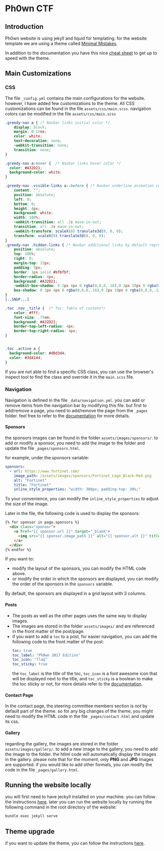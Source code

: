# Ph0wn CTF

## Introduction

Ph0wn website is using jekyll and liquid for templating. for the website template we are using a theme called [Minimal Mistakes](https://mmistakes.github.io/minimal-mistakes/).

In addition to the documentation you have this nice [cheat sheet](https://www.fabriziomusacchio.com/blog/2021-08-11-Minimal_Mistakes_Cheat_Sheet/) to get up to speed with the theme.

## Main Customizations


### CSS

The file `_config.yml` contains the main configurations for the website. however, I have added few customizations to the theme.
All CSS customizations can be found in the file `assets/css/main.scss`.
navigation colors can be modified in the file `assets/css/main.scss`
```scss
.greedy-nav a { /* Navbar links initial color */
	display: block;
	margin: 0 1rem;
	color: white;
	text-decoration: none;
	-webkit-transition: none;
	transition: none;
}

.greedy-nav a:hover {  /* Navbar links hover color */
  color: #A32D21;
  background-color: white;
}

.greedy-nav .visible-links a::before { /* Navbar underline animation color */
	content: "";
	position: absolute;
	left: 0;
	bottom: 0;
	height: 4px;
	background: white;
	width: 100%;
	-webkit-transition: all .2s ease-in-out;
	transition: all .2s ease-in-out;
	-webkit-transform: scaleX(0) translate3d(0, 0, 0);
	transform: scaleX(0) translate3d(0, 0, 0);
}
.greedy-nav .hidden-links { /* Navbar additional links by default represented by 3 horizontal line*/
	position: absolute;
	top: 100%;
	right: 0;
	margin-top: 15px;
	padding: 5px;
	border: 1px solid #bfbfbf;
	border-radius: 4px;
	background: #A32D21;
	-webkit-box-shadow: 0 2px 4px 0 rgba(0,0,0,.16),0 2px 10px 0 rgba(0,0,0,.12);
	box-shadow: 0 2px 4px 0 rgba(0,0,0,.16),0 2px 10px 0 rgba(0,0,0,.12);
}
[..SNUP...]

.toc .nav__title {  /* Toc: Table of content*/
	color: #fff;
	font-size: .75em;
	background: #A32D21;
	border-top-left-radius: 4px;
	border-top-right-radius: 4px;
}


.toc .active a {
  background-color: #d0d3d4;
  color: #3d4144;
}
```


If you are not able to find a specific CSS class, you can use the browser's inspect tool to find the class and override it in the `main.scss` file.

### Navigation
Navigation is defined in the file `_data/navigation.yml`. you can add or remove items from the navigation bar by modifying this file.
but first to add/remove a page, you need to add/remove the page from the `_pages` folder.
feel free to refer to the [documentation](https://mmistakes.github.io/minimal-mistakes/docs/navigation/) for more details.

####  Sponsors
the sponsors images can be found in the folder `assets/images/sponsors/`. to add or modify a sponsor, you need to add the image to the folder and update the file `_pages/sponsors.html`.

for example, under the sponsors variable:

```yaml
sponsors:
  - url: https://www.fortinet.com/
    image_path: /assets/images/sponsors/Fortinet_Logo_Black-Red.png
    alt: "Fortinet"
    title: "Fortinet"
    inline_style_properties: "width: 300px; padding-top: 30%;"
```
To your convenience, you can modify the `inline_style_properties` to adjust the size of the image.

Later in the file, the following code is used to display the sponsors:

```html
{% for sponsor in page.sponsors %}
  <div class="sponsor">
    <a href="{{ sponsor.url }}" target="_blank">
      <img src="{{ sponsor.image_path }}" alt="{{ sponsor.alt }}" title="{{ sponsor.title }}" style="{{ sponsor.inline_style_properties }}">
    </a>
  </div>
{% endfor %}
```
If you want to:
*  modify the layout of the sponsors, you can modify the HTML code above. 
*  or modify the order in which the sponsors are displayed, you can modify the order of the sponsors in the `sponsors` variable.

By default, the sponsors are displayed in a grid layout with 3 columns.

#### Posts 
* The posts as well as the other pages uses the same way to display images. 
* The images are stored in the folder `assets/images/` and are referenced in the front matter of the post/page.
* if you want to add a `toc` to a post, for easier navigation, you can add the following code to the front matter of the post:
    ```yaml
    toc: true
    toc_label: "Ph0wn 2017 Edition"
    toc_icon: "flag"
    toc_sticky: true
    ```
    the `toc_label` is the title of the toc, `toc_icon` is a font awesome icon that will be displayed next to the title, and `toc_sticky` is a boolean to make the toc sticky or not, for more details refer to the [documentation](https://mmistakes.github.io/minimal-mistakes/docs/layouts/#table-of-contents).

#### Contact Page
In the contact page, the steering committee members section is *not* by default part of the theme. so for any big changes of the theme, you might need to modify the HTML code in the file `_pages/contact.html` and update its css.

#### Gallery
regarding the gallery, the images are stored in the folder `assets/images/gallery/`. to add a new image to the gallery, you need to add the image to the folder. the htlml code will automatically display the images in the gallery. please note that for the moment, only **PNG** and **JPG** images are supported. if you would like to add other formats, you can modify the code in the file `_pages/gallery.html`.

## Running the website locally
you will first need to have jeckyll installed on your machine. you can follow the instructions [here](https://jekyllrb.com/docs/installation/).
later you can run the website locally by running the following command in the root directory of the website:

```bash
bundle exec jekyll serve
```

## Theme upgrade
if you want to update the theme, you can follow the instructions [here](https://mmistakes.github.io/minimal-mistakes/docs/upgrading/).







